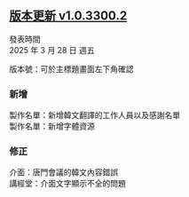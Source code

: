 ## [版本更新 v1.0.3300.2](https://store.steampowered.com/news/app/1859910/view/527590540141659249?l=tchinese)

發表時間  
2025 年 3 月 28 日 週五

版本號：可於主標題畫面左下角確認

### 新增

製作名單：新增韓文翻譯的工作人員以及感謝名單  
製作名單：新增字體資源  


### 修正

介面：唐門會議的韓文內容錯誤  
講經堂：介面文字顯示不全的問題   
